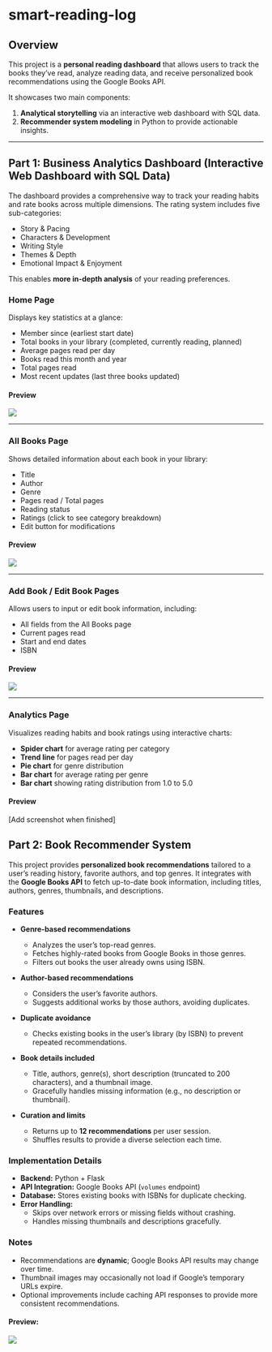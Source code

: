 # smart-reading-log

## Overview
This project is a **personal reading dashboard** that allows users to track the books they’ve read, analyze reading data, and receive personalized book recommendations using the Google Books API.  

It showcases two main components:  
1. **Analytical storytelling** via an interactive web dashboard with SQL data.  
2. **Recommender system modeling** in Python to provide actionable insights.

---

## Part 1: Business Analytics Dashboard (Interactive Web Dashboard with SQL Data)

The dashboard provides a comprehensive way to track your reading habits and rate books across multiple dimensions. The rating system includes five sub-categories:  
- Story & Pacing  
- Characters & Development  
- Writing Style  
- Themes & Depth  
- Emotional Impact & Enjoyment  

This enables **more in-depth analysis** of your reading preferences.

### Home Page
Displays key statistics at a glance:  
- Member since (earliest start date)  
- Total books in your library (completed, currently reading, planned)  
- Average pages read per day  
- Books read this month and year  
- Total pages read  
- Most recent updates (last three books updated)  

#### Preview
![](images/HomePage_V3.png)

---

### All Books Page
Shows detailed information about each book in your library:  
- Title  
- Author  
- Genre  
- Pages read / Total pages  
- Reading status  
- Ratings (click to see category breakdown)  
- Edit button for modifications  

#### Preview
![](images/Booklist_V2.png)

---

### Add Book / Edit Book Pages
Allows users to input or edit book information, including:  
- All fields from the All Books page  
- Current pages read  
- Start and end dates  
- ISBN  

#### Preview
![](images/Add_book_V2.png)

---

### Analytics Page
Visualizes reading habits and book ratings using interactive charts:  
- **Spider chart** for average rating per category  
- **Trend line** for pages read per day  
- **Pie chart** for genre distribution  
- **Bar chart** for average rating per genre  
- **Bar chart** showing rating distribution from 1.0 to 5.0  

#### Preview
[Add screenshot when finished]



## Part 2: Book Recommender System

This project provides **personalized book recommendations** tailored to a user’s reading history, favorite authors, and top genres. It integrates with the **Google Books API** to fetch up-to-date book information, including titles, authors, genres, thumbnails, and descriptions.

### Features

- **Genre-based recommendations**
  - Analyzes the user’s top-read genres.
  - Fetches highly-rated books from Google Books in those genres.
  - Filters out books the user already owns using ISBN.

- **Author-based recommendations**
  - Considers the user’s favorite authors.
  - Suggests additional works by those authors, avoiding duplicates.

- **Duplicate avoidance**
  - Checks existing books in the user’s library (by ISBN) to prevent repeated recommendations.

- **Book details included**
  - Title, authors, genre(s), short description (truncated to 200 characters), and a thumbnail image.
  - Gracefully handles missing information (e.g., no description or thumbnail).

- **Curation and limits**
  - Returns up to **12 recommendations** per user session.
  - Shuffles results to provide a diverse selection each time.

### Implementation Details

- **Backend:** Python + Flask  
- **API Integration:** Google Books API (`volumes` endpoint)  
- **Database:** Stores existing books with ISBNs for duplicate checking.  
- **Error Handling:**  
  - Skips over network errors or missing fields without crashing.
  - Handles missing thumbnails and descriptions gracefully.

### Notes

- Recommendations are **dynamic**; Google Books API results may change over time.
- Thumbnail images may occasionally not load if Google’s temporary URLs expire.
- Optional improvements include caching API responses to provide more consistent recommendations.

#### Preview:
![](images/Recommendations_V1.png)
